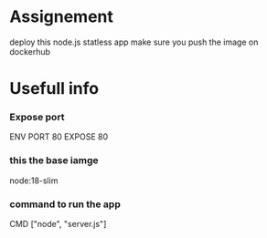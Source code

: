 # Assignement 


deploy this node.js statless app 
make sure you push the image on dockerhub

# Usefull info

### Expose port

ENV PORT 80
EXPOSE 80

### this the base iamge 

node:18-slim


### command to run the app

CMD ["node", "server.js"]








